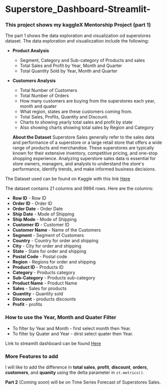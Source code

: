 # Superstore_Dashboard-Streamlit-

### This project shows my kaggleX Mentorship Project (part 1)
The part 1 shows the data exploration and visualization od superstores dataset. The data exploration and visualixzation include the following:
* **Product Analysis**
    * Segment, Category and Sub-category of Products and sales
    * Total Sales and Profit by Year, Month and Quarter
    * Total Quantity Sold by Year, Month and Quarter
* **Customers Analysis**
    * Total Number of Customers
    * Total Number of Orders
    * How many customers are buying from the superstores each year, month and quater
    * What region, states are these customers coming from.
    * Total Sales, Profits, Quantity and Discount.
    * Charts to showing yearly total sales and profit by state
    * Also showing charts showing total sales by Region and Category
 
  **About the Dataset**
Superstore Sales generally refer to the sales data and performance of a superstore or a large retail store that offers a wide range of products and merchandise. These superstores are typically known for their extensive inventory, competitive pricing, and one-stop shopping experience.
Analyzing superstore sales data is essential for store owners, managers, and analysts to understand the store's performance, identify trends, and make informed business decisions.

The Dataset used can be found on Kaggle with this link [Here](https://www.kaggle.com/datasets/vivek468/superstore-dataset-final)

The dataset contains 21 columns and 9994 rows. Here are the columns:
* **Row ID** -  Row ID
* **Order ID** - Order ID
* **Order Date** - Order Date
* **Ship Date** - Mode of Shipping
* **Ship Mode** - Mode of Shipping
* **Customer ID** - Customer ID
* **Customer Name** - Name of the Customers
* **Segment** - Segment of Customers
* **Country** - Country for order and shipping
* **City** - City for order and shipping
* **State** - State for order and shipping
* **Postal Code** - Postal code
* **Region** - Regions for order and shipping
* **Product ID** - Products ID
* **Category** - Products category
* **Sub-Category** - Products sub-category
* **Product Name** - Product Name
* **Sales** - Sales for products
* **Quantity** - Quantity sold
* **Discount** - products discounts
* **Profit** - profits

### How to use the Year, Month and Quater Filter
* To filter by Year and Month - first select month then Year.
* To filter by Quater and Year - dirst select quater then Year.

Link to streamlit dashboard can be found [Here](https://m35jf2fj6buemnvpxvmwfk.streamlit.app/)

### More Features to add
I will like to add the difference in **total sales**, **profit**, **discount**, **orders**, **customers**, and **quanity** using the delta parameter in `st.metrics()`.


**Part 2** (Coming soon) will be on Time Series Forecast of Superstores Sales.
      

